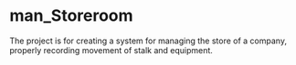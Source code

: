# man_Storeroom
The project is for creating a system for managing the store of a company, properly recording movement of stalk and equipment.
